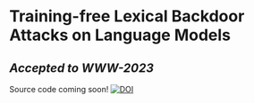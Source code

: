 # Training-free Lexical Backdoor Attacks on Language Models
## *Accepted to WWW-2023*
Source code coming soon!
[![DOI](https://zenodo.org/badge/599140250.svg)](https://zenodo.org/badge/latestdoi/599140250)
